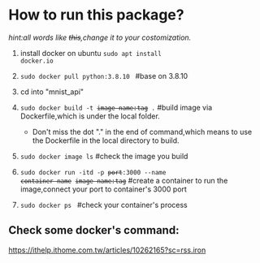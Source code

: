 # How to run this package?
*hint:all words like ~~this~~,change it to your costomization.*

1. install docker on ubuntu <code>sudo apt install docker.io</code>
2. <code>sudo docker pull python:3.8.10 </code>     #base on 3.8.10
3. cd into "mnist_api"
4. <code>sudo docker build -t ~~image name:tag~~ .</code>     #build image via Dockerfile,which is under the local folder.
       
	 * Don't miss the dot "." in the end of command,which means to use the Dockerfile in the local directory to build.

5. <code>sudo docker image ls</code>     #check the image you build
6. <code>sudo docker run -itd -p ~~port~~:3000 --name ~~container name~~ ~~image name:tag~~</code> #create a container to run the image,connect your port to container's 3000 port
7. <code>sudo docker ps </code> #check your container's process

## Check some docker's command:
https://ithelp.ithome.com.tw/articles/10262165?sc=rss.iron

